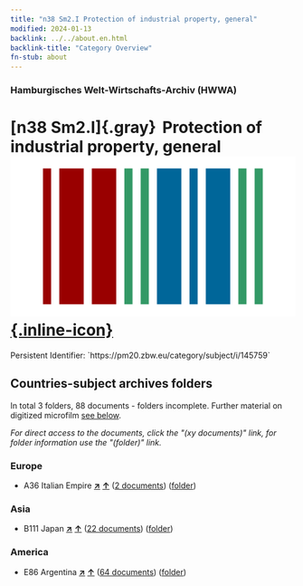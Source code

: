 ```yaml
---
title: "n38 Sm2.I Protection of industrial property, general"
modified: 2024-01-13
backlink: ../../about.en.html
backlink-title: "Category Overview"
fn-stub: about
---
```


### Hamburgisches Welt-Wirtschafts-Archiv (HWWA)

# [n38 Sm2.I]{.gray}&#8201; Protection of industrial property, general &#160; [![Wikidata](/images/Wikidata-logo.svg "Wikidata"){.inline-icon}](http://www.wikidata.org/entity/Q104711323)

<div class="hint">Persistent Identifier: `https://pm20.zbw.eu/category/subject/i/145759`</div>







## Countries-subject archives folders







In total 3 folders, 88 documents - folders incomplete. Further material on digitized microfilm [see below](#filmsections).

_For direct access to the documents, click the "(xy documents)" link, for folder information use the "(folder)" link._



### Europe

- A36 Italian Empire [**&nearr;**](../../../geo/i/141012/about.en.html "Italian Empire (all folders)") [**&uarr;**](../../../geo/about.en.html#A36 "Country category system") (<a href="https://pm20.zbw.eu/iiifview/folder/sh/141012,145759" title="about: Italian Empire : Protection of industrial property, general" target="_blank">2 documents</a>) ([folder](../../../../folder/sh/1410xx/141012/1457xx/145759/about.en.html))

### Asia

- B111 Japan [**&nearr;**](../../../geo/i/141272/about.en.html "Japan (all folders)") [**&uarr;**](../../../geo/about.en.html#B111 "Country category system") (<a href="https://pm20.zbw.eu/iiifview/folder/sh/141272,145759" title="about: Japan : Protection of industrial property, general" target="_blank">22 documents</a>) ([folder](../../../../folder/sh/1412xx/141272/1457xx/145759/about.en.html))

### America

- E86 Argentina [**&nearr;**](../../../geo/i/141692/about.en.html "Argentina (all folders)") [**&uarr;**](../../../geo/about.en.html#E86 "Country category system") (<a href="https://pm20.zbw.eu/iiifview/folder/sh/141692,145759" title="about: Argentina : Protection of industrial property, general" target="_blank">64 documents</a>) ([folder](../../../../folder/sh/1416xx/141692/1457xx/145759/about.en.html))



<a id="filmsections" />













